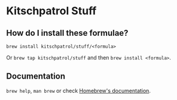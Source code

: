 # Kitschpatrol Stuff

## How do I install these formulae?

`brew install kitschpatrol/stuff/<formula>`

Or `brew tap kitschpatrol/stuff` and then `brew install <formula>`.

## Documentation

`brew help`, `man brew` or check [Homebrew's documentation](https://docs.brew.sh).

